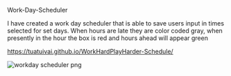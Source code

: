 Work-Day-Scheduler 

I have created a work day scheduler that is able to save users input in times selected for set days. 
When hours are late they are color coded gray, when presently in the hour the box is red and hours ahead will appear green 

https://tuatuivai.github.io/WorkHardPlayHarder-Schedule/



![workday scheduler png](https://user-images.githubusercontent.com/110849412/201801242-db55d4b8-5473-4f90-8861-49e7dc4b4bae.png)

